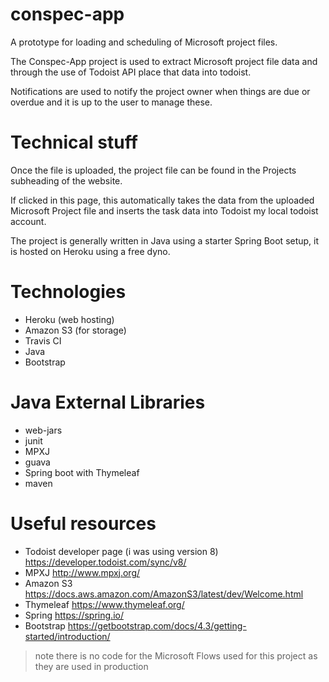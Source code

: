 # conspec-app

A prototype for loading and scheduling of Microsoft project files.

The Conspec-App project is used to extract Microsoft project file data and through the use of Todoist API place that data into todoist.

Notifications are used to notify the project owner when things are due or overdue and it is up to the user to manage these.

# Technical stuff


Once the file is uploaded, the project file can be found in the Projects subheading of the website.

If clicked in this page, this automatically takes the data from the uploaded Microsoft Project file and inserts the task data into Todoist my local todoist account.

The project is generally written in Java using a starter Spring Boot setup, it is hosted on Heroku using a free dyno.

# Technologies
* Heroku (web hosting)
* Amazon S3 (for storage)
* Travis CI
* Java
* Bootstrap

# Java External Libraries
* web-jars
* junit
* MPXJ
* guava
* Spring boot with Thymeleaf
* maven

# Useful resources
* Todoist developer page (i was using version 8) https://developer.todoist.com/sync/v8/
* MPXJ http://www.mpxj.org/
* Amazon S3 https://docs.aws.amazon.com/AmazonS3/latest/dev/Welcome.html
* Thymeleaf https://www.thymeleaf.org/
* Spring https://spring.io/
* Bootstrap https://getbootstrap.com/docs/4.3/getting-started/introduction/

> note there is no code for the Microsoft Flows used for this project as they are used in production
